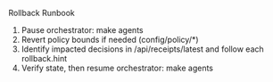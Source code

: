 Rollback Runbook

1) Pause orchestrator: make agents
2) Revert policy bounds if needed (config/policy/*)
3) Identify impacted decisions in /api/receipts/latest and follow each rollback.hint
4) Verify state, then resume orchestrator: make agents

